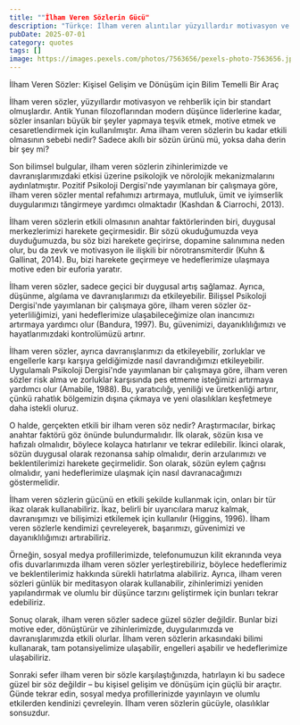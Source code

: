 ```yaml
---
title: ""İlham Veren Sözlerin Gücü"
description: "Türkçe: İlham veren alıntılar yüzyıllardır motivasyon ve rehberlik kaynağı olmuştur. Fakat onları..."
pubDate: 2025-07-01
category: quotes
tags: []
image: https://images.pexels.com/photos/7563656/pexels-photo-7563656.jpeg?auto=compress&cs=tinysrgb&h=650&w=940
---
```


İlham Veren Sözler: Kişisel Gelişim ve Dönüşüm için Bilim Temelli Bir Araç

İlham veren sözler, yüzyıllardır motivasyon ve rehberlik için bir standart olmuşlardır. Antik Yunan filozoflarından modern düşünce liderlerine kadar, sözler insanları büyük bir şeyler yapmaya teşvik etmek, motive etmek ve cesaretlendirmek için kullanılmıştır. Ama ilham veren sözlerin bu kadar etkili olmasının sebebi nedir? Sadece akıllı bir sözün ürünü mü, yoksa daha derin bir şey mi?

Son bilimsel bulgular, ilham veren sözlerin zihinlerimizde ve davranışlarımızdaki etkisi üzerine psikolojik ve nörolojik mekanizmalarını aydınlatmıştır. Pozitif Psikoloji Dergisi'nde yayımlanan bir çalışmaya göre, ilham veren sözler mental refahımızı artırmaya, mutluluk, ümit ve iyimserlik duygularımızı tăngirmeye yardımcı olmaktadır (Kashdan & Ciarrochi, 2013).

İlham veren sözlerin etkili olmasının anahtar faktörlerinden biri, duygusal merkezlerimizi harekete geçirmesidir. Bir sözü okuduğumuzda veya duyduğumuzda, bu söz bizi harekete geçirirse, dopamine salınımına neden olur, bu da zevk ve motivasyon ile ilişkili bir nörotransmiterdir (Kuhn & Gallinat, 2014). Bu, bizi harekete geçirmeye ve hedeflerimize ulaşmaya motive eden bir euforia yaratır.

İlham veren sözler, sadece geçici bir duygusal artış sağlamaz. Ayrıca, düşünme, algılama ve davranışlarımızı da etkileyebilir. Bilişsel Psikoloji Dergisi'nde yayımlanan bir çalışmaya göre, ilham veren sözler öz-yeterliliğimizi, yani hedeflerimize ulaşabileceğimize olan inancımızı artırmaya yardımcı olur (Bandura, 1997). Bu, güvenimizi, dayanıklılığımızı ve hayatlarımızdaki kontrolümüzü artırır.

İlham veren sözler, ayrıca davranışlarımızı da etkileyebilir, zorluklar ve engellerle karşı karşıya geldiğimizde nasıl davrandığımızı etkileyebilir. Uygulamalı Psikoloji Dergisi'nde yayımlanan bir çalışmaya göre, ilham veren sözler risk alma ve zorluklar karşısında pes etmeme isteğimizi artırmaya yardımcı olur (Amabile, 1988). Bu, yaratıcılığı, yeniliği ve üretkenliği artırır, çünkü rahatlık bölgemizin dışına çıkmaya ve yeni olasılıkları keşfetmeye daha istekli oluruz.

O halde, gerçekten etkili bir ilham veren söz nedir? Araştırmacılar, birkaç anahtar faktörü göz önünde bulundurmalıdır. İlk olarak, sözün kısa ve hafızalı olmalıdır, böylece kolayca hatırlanır ve tekrar edilebilir. İkinci olarak, sözün duygusal olarak rezonansa sahip olmalıdır, derin arzularımızı ve beklentilerimizi harekete geçirmelidir. Son olarak, sözün eylem çağrısı olmalıdır, yani hedeflerimize ulaşmak için nasıl davranacağımızı göstermelidir.

İlham veren sözlerin gücünü en etkili şekilde kullanmak için, onları bir tür ikaz olarak kullanabiliriz. İkaz, belirli bir uyarıcılara maruz kalmak, davranışımızı ve bilişimizi etkilemek için kullanılır (Higgins, 1996). İlham veren sözlerle kendimizi çevreleyerek, başarımızı, güvenimizi ve dayanıklılığımızı artırabiliriz.

Örneğin, sosyal medya profillerimizde, telefonumuzun kilit ekranında veya ofis duvarlarımızda ilham veren sözler yerleştirebiliriz, böylece hedeflerimiz ve beklentilerimiz hakkında sürekli hatırlatma alabiliriz. Ayrıca, ilham veren sözleri günlük bir meditasyon olarak kullanabilir, zihinlerimizi yeniden yapılandırmak ve olumlu bir düşünce tarzını geliştirmek için bunları tekrar edebiliriz.

Sonuç olarak, ilham veren sözler sadece güzel sözler değildir. Bunlar bizi motive eder, dönüştürür ve zihinlerimizde, duygularımızda ve davranışlarımızda etkili olurlar. İlham veren sözlerin arkasındaki bilimi kullanarak, tam potansiyelimize ulaşabilir, engelleri aşabilir ve hedeflerimize ulaşabiliriz.

Sonraki sefer ilham veren bir sözle karşılaştığınızda, hatırlayın ki bu sadece güzel bir söz değildir – bu kişisel gelişim ve dönüşüm için güçlü bir araçtır. Günde tekrar edin, sosyal medya profillerinizde yayınlayın ve olumlu etkilerden kendinizi çevreleyin. İlham veren sözlerin gücüyle, olasılıklar sonsuzdur.